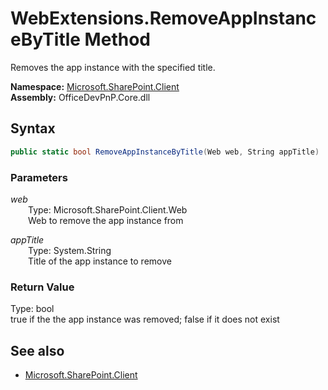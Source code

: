 # WebExtensions.RemoveAppInstanceByTitle Method  
Removes the app instance with the specified title.  

**Namespace:** [Microsoft.SharePoint.Client](Microsoft.SharePoint.Client.md)  
**Assembly:** OfficeDevPnP.Core.dll  
## Syntax
```C#
public static bool RemoveAppInstanceByTitle(Web web, String appTitle)
```
### Parameters
*web*  
&emsp;&emsp;Type: Microsoft.SharePoint.Client.Web  
&emsp;&emsp;Web to remove the app instance from  

*appTitle*  
&emsp;&emsp;Type: System.String  
&emsp;&emsp;Title of the app instance to remove  

### Return Value
Type: bool  
true if the the app instance was removed; false if it does not exist

## See also
- [Microsoft.SharePoint.Client](Microsoft.SharePoint.Client.md)
